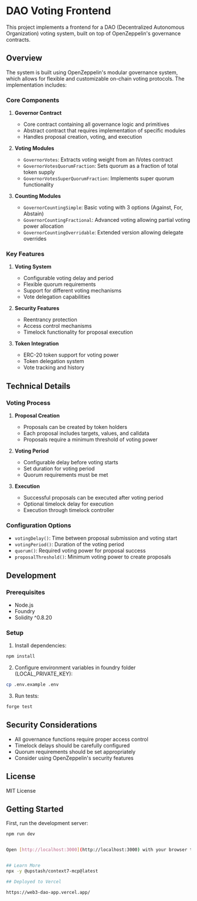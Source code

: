 # DAO Voting Frontend

This project implements a frontend for a DAO (Decentralized Autonomous Organization) voting system, built on top of OpenZeppelin's governance contracts.

## Overview

The system is built using OpenZeppelin's modular governance system, which allows for flexible and customizable on-chain voting protocols. The implementation includes:

### Core Components

1. **Governor Contract**

   - Core contract containing all governance logic and primitives
   - Abstract contract that requires implementation of specific modules
   - Handles proposal creation, voting, and execution

2. **Voting Modules**

   - `GovernorVotes`: Extracts voting weight from an IVotes contract
   - `GovernorVotesQuorumFraction`: Sets quorum as a fraction of total token supply
   - `GovernorVotesSuperQuorumFraction`: Implements super quorum functionality

3. **Counting Modules**
   - `GovernorCountingSimple`: Basic voting with 3 options (Against, For, Abstain)
   - `GovernorCountingFractional`: Advanced voting allowing partial voting power allocation
   - `GovernorCountingOverridable`: Extended version allowing delegate overrides

### Key Features

1. **Voting System**

   - Configurable voting delay and period
   - Flexible quorum requirements
   - Support for different voting mechanisms
   - Vote delegation capabilities

2. **Security Features**

   - Reentrancy protection
   - Access control mechanisms
   - Timelock functionality for proposal execution

3. **Token Integration**
   - ERC-20 token support for voting power
   - Token delegation system
   - Vote tracking and history

## Technical Details

### Voting Process

1. **Proposal Creation**

   - Proposals can be created by token holders
   - Each proposal includes targets, values, and calldata
   - Proposals require a minimum threshold of voting power

2. **Voting Period**

   - Configurable delay before voting starts
   - Set duration for voting period
   - Quorum requirements must be met

3. **Execution**
   - Successful proposals can be executed after voting period
   - Optional timelock delay for execution
   - Execution through timelock controller

### Configuration Options

- `votingDelay()`: Time between proposal submission and voting start
- `votingPeriod()`: Duration of the voting period
- `quorum()`: Required voting power for proposal success
- `proposalThreshold()`: Minimum voting power to create proposals

## Development

### Prerequisites

- Node.js
- Foundry
- Solidity ^0.8.20

### Setup

1. Install dependencies:

```bash
npm install
```

2. Configure environment variables in foundry folder (LOCAL_PRIVATE_KEY):

```bash
cp .env.example .env
```

3. Run tests:

```bash
forge test
```

## Security Considerations

- All governance functions require proper access control
- Timelock delays should be carefully configured
- Quorum requirements should be set appropriately
- Consider using OpenZeppelin's security features

## License

MIT License

## Getting Started

First, run the development server:

```bash
npm run dev


Open [http://localhost:3000](http://localhost:3000) with your browser to see the result.


## Learn More
npx -y @upstash/context7-mcp@latest

## Deployed to Vercel

https://web3-dao-app.vercel.app/

```

